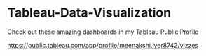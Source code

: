 # Tableau-Data-Visualization
Check out these amazing dashboards in my Tableau Public Profile

https://public.tableau.com/app/profile/meenakshi.iyer8742/vizzes
